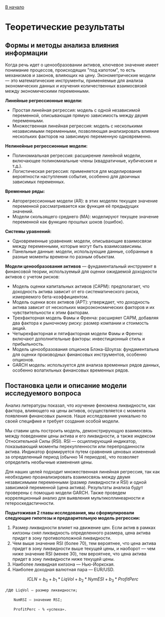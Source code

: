 [В начало](../README.md)
# Теоретические результаты

## Формы и методы анализа влияния информации

Когда речь идет о ценообразовании активов, ключевое значение имеет понимание процессов, происходящих "под капотом", то есть механизмов и законов, влияющих на цену. Эконометрические модели — это математические инструменты, применяемые для анализа экономических данных и изучения количественных взаимосвязей между экономическими переменными.

**Линейные регрессионные модели:**

- Простая линейная регрессия: модель с одной независимой переменной, описывающая прямую зависимость между двумя переменными.
- Множественная линейная регрессия: модель с несколькими независимыми переменными, позволяющая анализировать влияние нескольких факторов на зависимую переменную одновременно.

**Нелинейные регрессионные модели:**

- Полиномиальная регрессия: расширение линейной модели, включающее полиномиальные члены (квадратичные, кубические и т.д.).
- Логистическая регрессия: применяется для моделирования вероятности наступления события, особенно для двоичных зависимых переменных.

**Временные ряды:**

- Авторегрессионные модели (AR): в этих моделях текущее значение переменной рассматривается как функция её предыдущих значений.
- Модели скользящего среднего (MA): моделируют текущее значение переменной как функцию прошлых шоков (ошибок).

**Системы уравнений:**

- Одновременные уравнения: модели, описывающие взаимосвязи между переменными, которые могут быть взаимозависимы.
- Панельные данные: модели, использующие данные, собранные в разные моменты времени по разным объектам.

**Модели ценообразования активов** — фундаментальный инструмент в финансовой теории, используемый для оценки ожидаемой доходности активов с учетом рисков:

- Модель оценки капитальных активов (CAPM): предполагает, что доходность актива зависит от его систематического риска, измеряемого бета-коэффициентом.
- Модель оценки всех активов (APT): утверждает, что доходность актива зависит от нескольких макроэкономических факторов и их чувствительности к этим факторам.
- Трехфакторная модель Фамы и Френча: расширяет CAPM, добавляя два фактора к рыночному риску: размер компании и стоимость акций.
- Четырехфакторная и пятифакторная модели Фамы и Френча: включают дополнительные факторы: инвестиционный стиль и прибыльность.
- Модель ценообразования опционов Блэка-Шоулза: фундаментальна для оценки производных финансовых инструментов, особенно опционов.
- GARCH модель: используется для анализа временных рядов данных, особенно волатильных финансовых временных рядов.

## Постановка цели и описание модели исследуемого вопроса

Анализ литературы показал, что изучение феномена ликвидности, как фактора, влияющего на цены активов, осуществляется с момента появления финансовых рынков. Наше исследование уникально по своей специфике и требует создания особой модели.

Мы ставим цель построить модель, демонстрирующую взаимосвязь между поведением цены актива и его ликвидности, а также индексом Относительной Силы (RSI). RSI — осциллирующий индикатор, показывающий моменты перекупленности или перепроданности актива. Индикатор формируется путем сравнения ценовых изменений за определенный период (обычно 14 периодов), что позволяет определить необычные изменения цены.

Для наших целей подходит множественная линейная регрессия, так как необходимо проанализировать взаимосвязь между двумя независимыми переменными (размер ликвидности и RSI) и одной зависимой переменной (цена актива). Результаты анализа будут проверены с помощью модели GARCH. Также проведем корреляционный анализ для выявления мультиколлинеарности и гетероскедастичности.

**Подытоживая 2 главы исследования, мы сформулировали следующие гипотезы и предварительную модель регрессии:**

1. Размер ликвидности влияет на движение цен. Если актив в рамках килзоны снял ликвидность определенного размера, цена актива придет в зону противоположной ликвидности.
2. Чем выше значение RSI (более 70), тем вероятнее, что цена актива придет в зону ликвидности выше текущей цены, и наоборот — чем ниже значение RSI (менее 30), тем вероятнее, что цена актива придет в зону ликвидности ниже текущей цены.
3. Наиболее ликвидная килзона — Нью-Йоркская.
4. Наиболее доходная валютная пара — EUR/USD.

```math
ICLN = b_0 + b_1*LiqVol + b_2 * NymESI + b_3 * ProfitPerc
```

,где  `LiqVol – размер ликвидности;`

       `NumRSI – значение RSI;`

       `ProfitPerc - % «успеха».`
